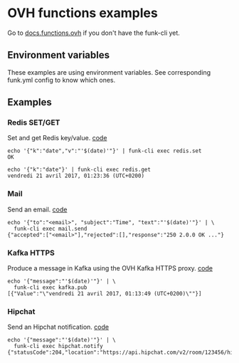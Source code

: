 # OVH functions examples

Go to [docs.functions.ovh](https://docs.functions.ovh/) if you don't have the funk-cli yet.

## Environment variables

These examples are using environment variables.
See corresponding funk.yml config to know which ones.

## Examples

### Redis SET/GET

Set and get Redis key/value.
[code](nodejs/redis)

```
echo '{"k":"date","v":"'$(date)'"}' | funk-cli exec redis.set
OK

echo '{"k":"date"}' | funk-cli exec redis.get
vendredi 21 avril 2017, 01:23:36 (UTC+0200)
```

### Mail

Send an email.
[code](nodejs/mail)

```
echo '{"to":"<email>", "subject":"Time", "text":"'$(date)'"}' | \
  funk-cli exec mail.send
{"accepted":["<email>"],"rejected":[],"response":"250 2.0.0 OK ..."}
```

### Kafka HTTPS

Produce a message in Kafka using the OVH Kafka HTTPS proxy.
[code](nodejs/kafka)

```
echo '{"message":"'$(date)'"}' | \
  funk-cli exec kafka.pub
[{"Value":"\"vendredi 21 avril 2017, 01:13:49 (UTC+0200)\""}]

```

### Hipchat

Send an Hipchat notification.
[code](nodejs/hipchat)

```
echo '{"message":"'$(date)'"}' | \
  funk-cli exec hipchat.notify
{"statusCode":204,"location":"https://api.hipchat.com/v2/room/123456/history/7a254146-...}
```
